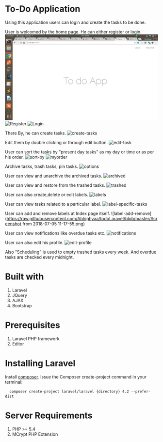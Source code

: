 # To-Do Application

Using this application users can login and create the tasks to be done.

User is welcomed by the home page. He can either register or login.
![Homepage](https://raw.githubusercontent.com/Abhighyaa/todoLaravel/master/Homepage.png)
![Register](https://raw.githubusercontent.com/Abhighyaa/todoLaravel/blob/master/Register.png)
![Login](https://raw.githubusercontent.com/Abhighyaa/todoLaravel/blob/master/Login.png)

There By, he can create tasks.
![create-tasks](https://raw.githubusercontent.com/Abhighyaa/todoLaravel/blob/master/create_task.png)

Edit them by double clicking or through edit button.
![edit-task](https://raw.githubusercontent.com/Abhighyaa/todoLaravel/blob/master/edit_task.png)

User can sort the tasks by "present day tasks" as my day or time or as per his order.
![sort-by](https://raw.githubusercontent.com/Abhighyaa/todoLaravel/blob/master/sort_tasks_by.png)
![myorder](https://raw.githubusercontent.com/Abhighyaa/todoLaravel/blob/master/myorder.png)

Archive tasks, trash tasks, pin tasks. 
![options](https://raw.githubusercontent.com/Abhighyaa/todoLaravel/blob/master/Options_for_each_task.png)

User can view and unarchive the archived tasks.
![archived](https://raw.githubusercontent.com/Abhighyaa/todoLaravel/blob/master/Archived_tasks.png)

User can view and restore from the trashed tasks.
![trashed](https://raw.githubusercontent.com/Abhighyaa/todoLaravel/blob/master/Trashed_tasks.png)

User can also create,delete or edit labels.
![labels](https://raw.githubusercontent.com/Abhighyaa/todoLaravel/blob/master/create_edit_delete_labels.png)

User can view tasks related to a particular label.
![label-specific-tasks](https://raw.githubusercontent.com/Abhighyaa/todoLaravel/blob/master/Tasks_for_particular_label.png)

User can add and remove labels at Index page itself.
![label-add-remove](https://raw.githubusercontent.com/Abhighyaa/todoLaravel/blob/master/Screenshot from 2018-07-05 11-17-55.png)

User can view notifications like overdue tasks etc.
![notifications](https://raw.githubusercontent.com/Abhighyaa/todoLaravel/blob/master/Notifications.png)

User can also edit his profile.
![edit-profile](https://raw.githubusercontent.com/Abhighyaa/todoLaravel/blob/master/edit_profile.png)

Also "Scheduling" is used to empty trashed tasks every week. And overdue tasks are checked every midnight.

# Built with

1. Laravel
2. JQuery
3. AJAX
4. Bootstrap

# Prerequisites
1. Laravel PHP framework
2. Editor

# Installing Laravel

 Install [composer](https://getcomposer.org/).
 Issue the Composer create-project command in your terminal:
 
      composer create-project laravel/laravel {directory} 4.2 --prefer-dist

# Server Requirements

   1. PHP >= 5.4
   2. MCrypt PHP Extension
      
